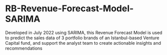 # RB-Revenue-Forecast-Model-SARIMA
Developed in July 2022 using SARIMA, this Revenue Forecast Model is used to predict the sales data of 3 portfolio brands of an Istanbul-based Venture Capital fund, and support the analyst team to create actionable insights and recommendations
